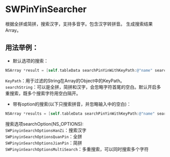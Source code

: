 # SWPinYinSearcher
根据全拼或简拼，搜索汉字，支持多音字。包含汉字转拼音。
生成搜索结果Array。

## 用法举例：

* 默认选项的搜索：

```objective-c
NSArray *result = [self.tableData searchPinYinWithKeyPath:@"name" searchString:searchText];
```  
`KeyPath`：用于过滤的String在Array的Object中的KeyPath。  
`searchString`：可以是全拼，简拼和汉字，会忽略字符首尾的空白。默认开启多重搜索，既多个搜索字符用空白隔开。
  
* 带有option的搜索(以下只搜索拼音，并忽略输入中的空白)：

```objective-c
NSArray *results = [self.tableData searchPinYinWithKeyPath:@"name" searchString:searchText searchOption:SWPinyinSearchOptionsQuanPin | SWPinyinSearchOptionsJianPin];
```
 搜索选项searchOption(NS_OPTIONS):  
`SWPinyinSearchOptionsHanZi`：搜索汉字  
`SWPinyinSearchOptionsQuanPin`：全拼  
`SWPinyinSearchOptionsJianPin`：简拼  
`SWPinyinSearchOptionsMultiSearch`：多重搜索，可以同时搜索多个字符  